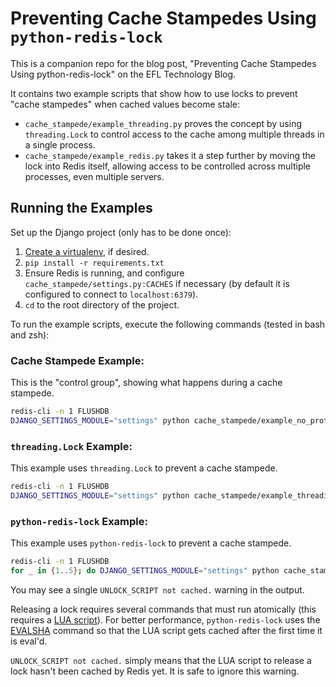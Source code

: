 # Preventing Cache Stampedes Using `python-redis-lock`
This is a companion repo for the blog post, "Preventing Cache Stampedes Using
python-redis-lock" on the EFL Technology Blog.

It contains two example scripts that show how to use locks to prevent "cache
stampedes" when cached values become stale:

- `cache_stampede/example_threading.py` proves the concept by using
  `threading.Lock` to control access to the cache among multiple threads in a
  single process.
- `cache_stampede/example_redis.py` takes it a step further by moving the lock
  into Redis itself, allowing access to be controlled across multiple processes,
  even multiple servers.

## Running the Examples
Set up the Django project (only has to be done once):

1. [Create a virtualenv](https://virtualenvwrapper.readthedocs.io/en/latest/),
  if desired.
2. `pip install -r requirements.txt`
3. Ensure Redis is running, and configure `cache_stampede/settings.py:CACHES`
  if necessary (by default it is configured to connect to `localhost:6379`).
4. `cd` to the root directory of the project.

To run the example scripts, execute the following commands (tested in bash and
zsh):

### Cache Stampede Example:
This is the "control group", showing what happens during a cache stampede.
```bash
redis-cli -n 1 FLUSHDB
DJANGO_SETTINGS_MODULE="settings" python cache_stampede/example_no_protection.py
```

### `threading.Lock` Example:
This example uses `threading.Lock` to prevent a cache stampede.
```bash
redis-cli -n 1 FLUSHDB
DJANGO_SETTINGS_MODULE="settings" python cache_stampede/example_threading.py
```

### `python-redis-lock` Example:
This example uses `python-redis-lock` to prevent a cache stampede.
```bash
redis-cli -n 1 FLUSHDB
for _ in {1..5}; do DJANGO_SETTINGS_MODULE="settings" python cache_stampede/example_redis.py & done
```

You may see a single `UNLOCK_SCRIPT not cached.` warning in the output.

Releasing a lock requires several commands that must run atomically (this
requires a [LUA script](https://redis.io/commands/eval)).  For better
performance, `python-redis-lock` uses the
[EVALSHA](https://redis.io/commands/evalsha) command so that the LUA script gets
cached after the first time it is eval'd.

`UNLOCK_SCRIPT not cached.` simply means that the LUA script to release a lock
hasn't been cached by Redis yet.  It is safe to ignore this warning.
